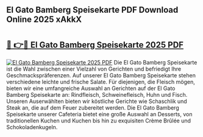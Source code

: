 ## El Gato Bamberg Speisekarte PDF Download Online 2025 xAkkX

# <h2><a href="http://gc7e6qw.nevu.top/?p=El+Gato+Bamberg+Speisekarte">🔗 👉🔴 El Gato Bamberg Speisekarte 2025 PDF</a></h2>

[![El Gato Bamberg Speisekarte 2025 PDF](https://i.imgur.com/dBaPXMq.png)](http://gc7e6qw.nevu.top/?p=El+Gato+Bamberg+Speisekarte)
Die El Gato Bamberg Speisekarte ist die Wahl zwischen einer Vielzahl von Gerichten und befriedigt Ihre Geschmackspräferenzen. Auf unserer El Gato Bamberg Speisekarte stehen verschiedene leichte und frische Salate. Für diejenigen, die Fleisch mögen, bieten wir eine umfangreiche Auswahl an Gerichten auf der El Gato Bamberg Speisekarte an: Rindfleisch, Schweinefleisch, Huhn und Fisch. Unseren Auserwählten bieten wir köstliche Gerichte wie Schaschlik und Steak an, die auf dem Feuer zubereitet werden. Die El Gato Bamberg Speisekarte unserer Cafeteria bietet eine große Auswahl an Desserts, von traditionellen Kuchen und Kuchen bis hin zu exquisiten Crème Brûlée und Schokoladenkugeln.

